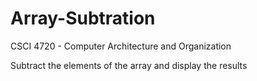 # Array-Subtration

CSCI 4720 - Computer Architecture and Organization

Subtract the elements of the array and display the results

